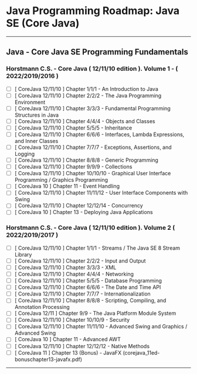 # Java Programming Roadmap: Java SE (Core Java)

---

## Java - Core Java SE Programming Fundamentals

### Horstmann C.S. - Core Java ( 12/11/10 edition ). Volume 1 - ( 2022/2019/2016 )

* [ ] [ CoreJava 12/11/10 ] Chapter 1/1/1 - An Introduction to Java
* [ ] [ CoreJava 12/11/10 ] Chapter 2/2/2 - The Java Programming Environment
* [ ] [ CoreJava 12/11/10 ] Chapter 3/3/3 - Fundamental Programming Structures in Java
* [ ] [ CoreJava 12/11/10 ] Chapter 4/4/4 - Objects and Classes
* [ ] [ CoreJava 12/11/10 ] Chapter 5/5/5 - Inheritance
* [ ] [ CoreJava 12/11/10 ] Chapter 6/6/6 - Interfaces, Lambda Expressions, and Inner Classes
* [ ] [ CoreJava 12/11/10 ] Chapter 7/7/7 - Exceptions, Assertions, and Logging
* [ ] [ CoreJava 12/11/10 ] Chapter 8/8/8 - Generic Programming
* [ ] [ CoreJava 12/11/10 ] Chapter 9/9/9 - Collections
* [ ] [ CoreJava 12/11/10 ] Chapter 10/10/10 - Graphical User Interface Programming / Graphics Programming
* [ ] [ CoreJava 10 ] Chapter 11 - Event Handling
* [ ] [ CoreJava 12/11/10 ] Chapter 11/11/12 - User Interface Components with Swing
* [ ] [ CoreJava 12/11/10 ] Chapter 12/12/14 - Concurrency
* [ ] [ CoreJava 10 ] Chapter 13 - Deploying Java Applications

### Horstmann C.S. - Core Java ( 12/11/10 edition ). Volume 2 ( 2022/2019/2017 )

* [ ] [ CoreJava 12/11/10 ] Chapter 1/1/1 - Streams / The Java SE 8 Stream Library
* [ ] [ CoreJava 12/11/10 ] Chapter 2/2/2 - Input and Output
* [ ] [ CoreJava 12/11/10 ] Chapter 3/3/3 - XML
* [ ] [ CoreJava 12/11/10 ] Chapter 4/4/4 - Networking
* [ ] [ CoreJava 12/11/10 ] Chapter 5/5/5 - Database Programming
* [ ] [ CoreJava 12/11/10 ] Chapter 6/6/6 - The Date and Time API
* [ ] [ CoreJava 12/11/10 ] Chapter 7/7/7 - Internationalization
* [ ] [ CoreJava 12/11/10 ] Chapter 8/8/8 - Scripting, Compiling, and Annotation Processing
* [ ] [ CoreJava 12/11 ] Chapter 9/9 - The Java Platform Module System
* [ ] [ CoreJava 12/11/10 ] Chapter 10/10/9 - Security
* [ ] [ CoreJava 12/11/10 ] Chapter 11/11/10 - Advanced Swing and Graphics / Advanced Swing
* [ ] [ CoreJava 10 ] Chapter 11 - Advanced AWT
* [ ] [ CoreJava 12/11/10 ] Chapter 12/12/12 - Native Methods
* [ ] [ CoreJava 11 ] Chapter 13 (Bonus) - JavaFX (corejava_11ed-bonuschapter13-javafx.pdf)

---
